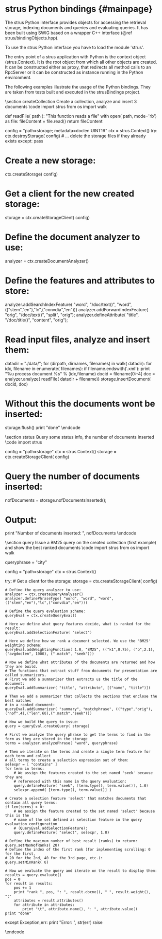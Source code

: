 strus Python bindings	 {#mainpage}
=====================

The strus Python interface provides objects for accessing the 
retrieval storage, indexing documents and queries and evaluating queries.
It has been built using SWIG based on a wrapper C++ interface (@ref strus/bindingObjects.hpp).

To use the strus Python interface you have to load the module 'strus'.

The entry point of a strus application with Python is the context object (strus.Context).
It is the root object from which all other objects are created.
It can be constructed either as proxy, that redirects all method calls to an RpcServer
or it can be constructed as instance running in the Python environment.

The following examples illustrate the usage of the Python bindings.
They are taken from tests built and executed in the strusBindings project.

\section createCollection Create a collection, analyze and insert 3 documents 
\code
import strus
from os import walk

def readFile( path ):
	"This function reads a file"
	with open( path, mode='rb') as file:
		fileContent = file.read()
	return fileContent

config = "path=storage; metadata=doclen UINT16"
ctx = strus.Context()
try:
	ctx.destroyStorage( config)
	# ... delete the storage files if they already exists
except:
	pass

# Create a new storage:
ctx.createStorage( config)
# Get a client for the new created storage:
storage = ctx.createStorageClient( config)

# Define the document analyzer to use:
analyzer = ctx.createDocumentAnalyzer()

# Define the features and attributes to store:
analyzer.addSearchIndexFeature( "word", "/doc/text()", "word", (("stem","en"),"lc",("convdia","en")))
analyzer.addForwardIndexFeature( "orig", "/doc/text()", "split", "orig");
analyzer.defineAttribute( "title", "/doc/title()", "content", "orig");

# Read input files, analyze and insert them:
datadir = "./data/";
for (dirpath, dirnames, filenames) in walk( datadir):
	for idx, filename in enumerate( filenames):
		if filename.endswith('.xml'):
			print "%u process document %s" % (idx,filename)
			docid = filename[0:-4]
			doc = analyzer.analyze( readFile( datadir + filename))
			storage.insertDocument( docid, doc)

# Without this the documents wont be inserted:
storage.flush()
print "done"
\endcode

\section status Query some status info, the number of documents inserted
\code
import strus

config = "path=storage"
ctx = strus.Context()
storage = ctx.createStorageClient( config)
# Query the number of documents inserted:
nofDocuments = storage.nofDocumentsInserted();
# Output:
print "Number of documents inserted: ", nofDocuments
\endcode

\section query Issue a BM25 query on the created collection (first example) and show the best ranked documents
\code
import strus
from os import walk

queryphrase = "city"

config = "path=storage"
ctx = strus.Context()

try:
	# Get a client for the storage:
	storage = ctx.createStorageClient( config)
	
	# Define the query analyzer to use:
	analyzer = ctx.createQueryAnalyzer()
	analyzer.definePhraseType( "word", "word", "word", (("stem","en"),"lc",("convdia","en")))
	
	# Define the query evaluation scheme:
	queryEval = ctx.createQueryEval()
	
	# Here we define what query features decide, what is ranked for the result:
	queryEval.addSelectionFeature( "select")
	
	# Here we define how we rank a document selected. We use the 'BM25' weighting scheme:
	queryEval.addWeightingFunction( 1.0, "BM25", (("k1",0.75), ("b",2.1), ("avgdoclen", 1000), (".match", "seek")))
	
	# Now we define what attributes of the documents are returned and how they are build.
	# The functions that extract stuff from documents for presentation are called summarizers.
	# First we add a summarizer that extracts us the title of the document:
	queryEval.addSummarizer( "title", "attribute", [("name", "title")])
	
	# Then we add a summarizer that collects the sections that enclose the best matches 
	# in a ranked document:
	queryEval.addSummarizer( "summary", "matchphrase", (("type","orig"),("nof",4),("len",60),(".match","seek")))
	
	# Now we build the query to issue:
	query = queryEval.createQuery( storage)

	# First we analyze the query phrase to get the terms to find in the form as they are stored in the storage
	terms = analyzer.analyzePhrase( "word", queryphrase)
	
	# Then we iterate on the terms and create a single term feature for each term and collect
	# all terms to create a selection expression out of them:
	selexpr = [ "contains" ]
	for term in terms:
		# We assign the features created to the set named 'seek' because they are 
		# referenced with this name in the query evaluation:
		query.defineFeature( "seek", [term.type(), term.value()], 1.0)
		selexpr.append( [term.type(), term.value()] )
	
	# Create a selection feature 'select' that matches documents that contain all query terms:
	if len(terms) > 0:
		# We assign the feature created to the set named 'select' because this is the
		# name of the set defined as selection feature in the query evaluation configuration
		# (QueryEval.addSelectionFeature):
		query.defineFeature( "select", selexpr, 1.0)
	
	# Define the maximum number of best result (ranks) to return:
	query.setMaxNofRanks( 20)
	# Define the index of the first rank (for implementing scrolling: 0 for the first, 
	# 20 for the 2nd, 40 for the 3rd page, etc.):
	query.setMinRank( 0)
	
	# Now we evaluate the query and iterate on the result to display them:
	results = query.evaluate()
	pos = 0
	for result in results:
		pos += 1
		print "rank ", pos, ": ", result.docno(), " ", result.weight(), ":"
		attributes = result.attributes()
		for attribute in attributes:
			print "\t", attribute.name(), ": ", attribute.value()
	print "done"
except Exception,err:
	print "Error: ", str(err)
	raise

\endcode



